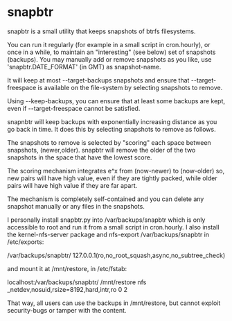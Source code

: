 # snapbtr

snapbtr is a small utility that keeps snapshots of btrfs filesystems.

You can run it regularly (for example in a small script in
cron.hourly), or once in a while, to maintain an "interesting" (see
below) set of snapshots (backups). You may manually add or remove
snapshots as you like, use 'snapbtr.DATE_FORMAT' (in GMT) as
snapshot-name.

It will keep at most --target-backups snapshots and ensure that
--target-freespace is available on the file-system by selecting
snapshots to remove.

Using --keep-backups, you can ensure that at least some backups are
kept, even if --target-freespace cannot be satisfied.

snapnbtr will keep backups with exponentially increasing distance as
you go back in time. It does this by selecting snapshots to remove as
follows.

The snapshots to remove is selected by "scoring" each space between
snapshots, (newer,older). snapbtr will remove the older of the two
snapshots in the space that have the lowest score.

The scoring mechanism integrates e^x from (now-newer) to (now-older)
so, new pairs will have high value, even if they are tightly packed,
while older pairs will have high value if they are far apart.

The mechanism is completely self-contained and you can delete any
snapshot manually or any files in the snapshots.

I personally install snapbtr.py into /var/backups/snapbtr which is
only accessible to root and run it from a small script in
cron.hourly. I also install the kernel-nfs-server package and
nfs-export /var/backups/snapbtr in /etc/exports:

  /var/backups/snapbtr/     127.0.0.1(ro,no_root_squash,async,no_subtree_check)

and mount it at /mnt/restore, in /etc/fstab:

  localhost:/var/backups/snapbtr/ /mnt/restore nfs _netdev,nosuid,rsize=8192,hard,intr,ro  0 2

That way, all users can use the backups in /mnt/restore, but cannot
exploit security-bugs or tamper with the content.
